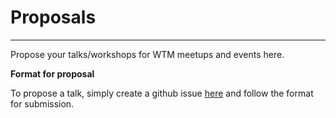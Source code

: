 # Proposals
-------------------------------------------
Propose your talks/workshops for WTM meetups and events here.

**Format for proposal**

To propose a talk, simply create a github issue [here](https://github.com/WTM-NewDelhi/Proposals/issues) and follow the format for submission.
